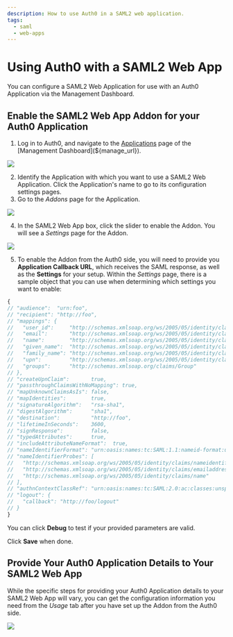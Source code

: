 ```yaml
---
description: How to use Auth0 in a SAML2 web application.
tags:
  - saml
  - web-apps
---
```


# Using Auth0 with a SAML2 Web App

You can configure a SAML2 Web Application for use with an Auth0 Application via the Management Dashboard.

## Enable the SAML2 Web App Addon for your Auth0 Application

1. Log in to Auth0, and navigate to the [Applications](${manage_url}/#/applications) page of the [Management Dashboard](${manage_url}).

  ![](/media/articles/protocols/saml/saml2-web-app/mgmt-dshbrd-clients.png)

2. Identify the Application with which you want to use a SAML2 Web Application. Click the Application's name to go to its configuration settings pages.
3. Go to the *Addons* page for the Application.

  ![](/media/articles/protocols/saml/saml2-web-app/select-addon.png)

4. In the SAML2 Web App box, click the slider to enable the Addon. You will see a *Settings* page for the Addon.

  ![](/media/articles/protocols/saml/saml2-web-app/configure-addon.png)

5. To enable the Addon from the Auth0 side, you will need to provide you **Application Callback URL**, which receives the SAML response, as well as the **Settings** for your setup. Within the *Settings* page, there is a sample object that you can use when determining which settings you want to enable:

```js
{
// "audience":  "urn:foo",
// "recipient": "http://foo",
// "mappings": {
//   "user_id":     "http://schemas.xmlsoap.org/ws/2005/05/identity/claims/nameidentifier",
//   "email":       "http://schemas.xmlsoap.org/ws/2005/05/identity/claims/emailaddress",
//   "name":        "http://schemas.xmlsoap.org/ws/2005/05/identity/claims/name",
//   "given_name":  "http://schemas.xmlsoap.org/ws/2005/05/identity/claims/givenname",
//   "family_name": "http://schemas.xmlsoap.org/ws/2005/05/identity/claims/surname",
//   "upn":         "http://schemas.xmlsoap.org/ws/2005/05/identity/claims/upn",
//   "groups":      "http://schemas.xmlsoap.org/claims/Group"
// },
// "createUpnClaim":       true,
// "passthroughClaimsWithNoMapping": true,
// "mapUnknownClaimsAsIs": false,
// "mapIdentities":        true,
// "signatureAlgorithm":   "rsa-sha1",
// "digestAlgorithm":      "sha1",
// "destination":          "http://foo",
// "lifetimeInSeconds":    3600,
// "signResponse":         false,
// "typedAttributes":      true,
// "includeAttributeNameFormat":  true,
// "nameIdentifierFormat": "urn:oasis:names:tc:SAML:1.1:nameid-format:unspecified",
// "nameIdentifierProbes": [
//   "http://schemas.xmlsoap.org/ws/2005/05/identity/claims/nameidentifier",
//   "http://schemas.xmlsoap.org/ws/2005/05/identity/claims/emailaddress",
//   "http://schemas.xmlsoap.org/ws/2005/05/identity/claims/name"
// ],
// "authnContextClassRef": "urn:oasis:names:tc:SAML:2.0:ac:classes:unspecified",
// "logout": {
//   "callback": "http://foo/logout"
// }
}
```

You can click **Debug** to test if your provided parameters are valid.

Click **Save** when done.

## Provide Your Auth0 Application Details to Your SAML2 Web App

While the specific steps for providing your Auth0 Application details to your SAML2 Web App will vary, you can get the configuration information you need from the *Usage* tab after you have set up the Addon from the Auth0 side.

  ![](/media/articles/protocols/saml/saml2-web-app/usage.png)
